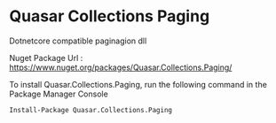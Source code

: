 # Quasar Collections Paging

Dotnetcore compatible paginagion dll

Nuget Package Url : https://www.nuget.org/packages/Quasar.Collections.Paging/

To install Quasar.Collections.Paging, run the following command in the Package Manager Console

```
Install-Package Quasar.Collections.Paging
```
